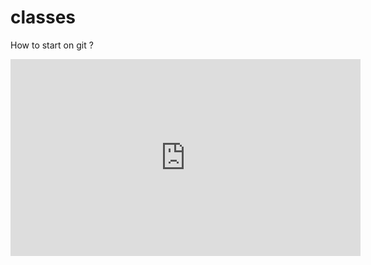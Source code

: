# classes

How to start on git ?

<iframe width="560" height="315" src="https://www.youtube.com/embed/SWYqp7iY_Tc" title="YouTube video player" frameborder="0" allow="accelerometer; autoplay; clipboard-write; encrypted-media; gyroscope; picture-in-picture" allowfullscreen></iframe>

